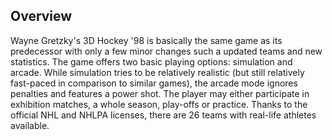 ## Overview

Wayne Gretzky's 3D Hockey '98 is basically the same game as its predecessor with only a few minor changes such a updated teams and new statistics. The game offers two basic playing options: simulation and arcade. While simulation tries to be relatively realistic (but still relatively fast-paced in comparison to similar games), the arcade mode ignores penalties and features a power shot. The player may either participate in exhibition matches, a whole season, play-offs or practice. Thanks to the official NHL and NHLPA licenses, there are 26 teams with real-life athletes available.